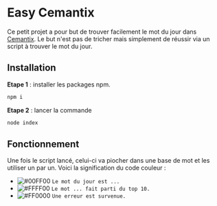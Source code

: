 # Easy Cemantix

Ce petit projet a pour but de trouver facilement le mot du jour dans [Cemantix](https://cemantix.herokuapp.com/). Le but n'est pas de tricher mais simplement de réussir via un script à trouver le mot du jour.

## Installation

**Etape 1** : installer les packages npm.
```bash
npm i
```

**Etape 2** : lancer la commande
```bash
node index
```

## Fonctionnement
Une fois le script lancé, celui-ci va piocher dans une base de mot et les utiliser un par un.
Voici la signification du code couleur :
- ![#00FF00](https://via.placeholder.com/15/00FF00/00FF00.png) `Le mot du jour est ...`
- ![#FFFF00](https://via.placeholder.com/15/FFFF00/FFFF00.png) `Le mot ... fait parti du top 10.`
- ![#FF0000](https://via.placeholder.com/15/FF0000/FF0000.png) `Une erreur est survenue.`
